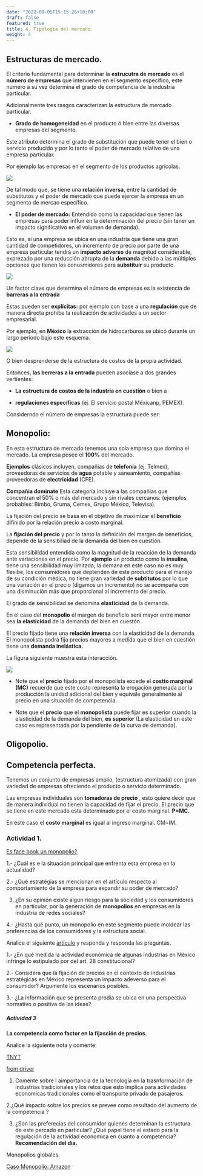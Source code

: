 ```yaml
---
date: "2022-09-05T15:15:26+10:00"
draft: false
featured: true
title: 4. Tipología del mercado. 
weight: 4
---
```


## Estructuras de mercado.

El criterio fundamental para determinar la **estrucutra de mercado** es el **número de empresas** que intervienen en el segmento específico, este número a su vez determina el grado de competencia de la industria particular. 

Adicionalmente tres rasgos caracterizan la estructura de mercado particular.

+ **Grado de homogeneidad** en el producto ó bien entre las diversas empresas del segmento. 

Este atributo determina el grado de substitución que puede tener el bien o servicio producido  y por lo tanto el poder de mercado relativo de una empresa particular. 

Por ejemplo las empresas en el segmento de los productos agrícolas.

![](/images/agricultura.jpg)


De tal modo que, se tiene una **relación inversa**, entre la cantidad de substitutos  y el poder de mercado que puede ejercer la empresa en un segmento de mercao específico.


+ **El poder de mercado:** Entendido como la capacidad que tienen las empresas para poder influir en la determinación del precio (sin tener un impacto significativo en el volumen de demanda).

Esto es, si una empresa se ubica en una industria que tiene una gran cantidad de competidores, un incremento de precio por parte de una empresa particular tendrá un **impacto adverso** de magnitud considerable, exprezado por una reducción abrupta de la **demanda** debido a las múltiples opciones que tienen los conusmidores para **substituir** su producto.

![](/images/bayer.jpg)

Un factor clave que determina el número de empresas es la existencia de **barreras a la entrada**

Estas pueden ser **explícitas:** por ejemplo con base a una **regulación** que de manera directa prohíbe la realización de actividades a un sector empresarial.

Por ejemplo, en **México** la extracción de hidrocarburos se ubicó durante un largo período bajo este esquema. 

![](/images/pemex.jpg)

O bien desprenderse de la estructura de costos de la propia actividad.

Entonces, **las berreras a la entrada**  pueden asociase a dos grandes vertientes: 

+ **La estructura de costos de la industria en cuestión** o bien a 

+ **regulaciones específicas** (ej. El servicio postal Méxicanp, PEMEX). 


Considerndo el número de empresas la estructura puede ser: 

## Monopolio: 

En esta estructura de mercado tenemos una sola empresa que domina el mercado. La empresa posee el **100%** del mercado. 

**Ejemplos** clásicos incluyen, compañias de **telefonía** (ej. Telmex), proveedoras de servicios de **agua** potable y saneamiento, compañías proveedoras de **electricidad**  (CFE).

**Compañia dominate** Esta categoría incluye a las compañias que concentran el 50% o más del mercado y sin rivales cercanos: (ejemplos probables: Bimbo, Gruma, Cemex, Grupo México, Televisa).


La fijación del precio se basa  en el objetivo de maximizar el  **beneficio** difinido por la relación precio a costo marginal.

La **fijación del precio** y por lo tanto la definición del margen de beneficios, depende de la sensibiliad de la demanda del bien en cuestión.  

Esta sensibilidad entendida como la magnitud de la reacción de la demanda ante variaciones en el precio. 
Por **ejemplo** un producto como la **insulina**, tiene una sensibilidad muy limitada, la demana en este caso no es muy flexibe, los consumidores que deptenden de este producto para el manejo de su condición médica, no tiene gran variedad de **subtitutos** por lo que una variación en el precio (digamos un incremento) no se acompaña con una disminución más que proporcional al incremento del precio. 

El grado de sensibilidad se denomina **elasticidad** de la demanda. 

En el caso del **monopolio** el margen de beneficio será mayor entre menor sea **la elasticidad** de la demanda del bien en cuestón. 

El precio fijado tiene una **relación inversa** con la elasticidad de la demanda. El monopolista podrá fija precios mayores a medida que el bien en cuestión tiene una **demanda inelástica.**

La figura siguiente muestra esta interacción.

![](/images/precio_monopolio.jpg)


+ Note que el **precio** fijado por el monopolista excede el **costto marginal (MC)** recuerde que este costo representa la erogación generada por la producción la unidad adicional del bien y equivale generalmente al precio en una situación de competencia.


+ Note que el **precio** que el **monopolista** puede fijar es superior cuando la elasticidad de la demanda del bien, **es superior**  (La elasticidad en este caso es representada por la pendiente de la curva de demanda).





## Oligopolio.


## Competencia perfecta.


Tenemos un conjunto de empresas amplio, (estructura atomizada) con gran variedad de empresas ofreciendo el producto o servicio determinado.


Las empresas individuales son **tomadoras de precio** , esto quiere decir que de manera individual no tienen la capacidad de fijar el precio. El precio que se tiene en este mercado esta determinado por el costo marginal. **P=MC.**

En este caso el **costo marginal** es igual al ingreso marginal. CM=IM.

### Actividad 1. 

[Es face book un monopolio?](https://www.economist.com/business/2021/07/03/is-facebook-a-monopolist)


1.- ¿Cuál es e la situación principal que enfrenta esta empresa en la actualidad? 

2.- ¿Qué estratégias se mencionan en el artículo respecto al comportamiento de la empresa para expandir su poder de mercado?  

3. ¿En su opinión existe algun riesgo para la sociedad y los consumidores en particular, por la  generación de **monopolios** en empresas en la industria de redes sociales?  

4.- ¿Hasta qué punto, un monopolio  en este segmento puede moldear las preferencias de los consumidores y la estructura social.




Analice el siguiente [artículo](https://www.jornada.com.mx/2006/12/03/index.php?section=politica&article=024a2pol) y responda y responda las preguntas.


1.- ¿En qué medida la actividad económica de algunas industrias en México infringe lo estipulado por del art. 28 constitucional?

2.- Considera que la fijación de precios en el contexto de industrias estratégicas  en México representa un impacto adeverso para el consumidor? Argumente los escenarios posibles.

3.- ¿La información que se presenta prodia se ubica en una perspectiva   normativo o positiva de las ideas?  






##### Actividad 3 

**La competencia como factor en la fijasción de precios.**


Analice la siguiente nota y comente:

[TNYT](https://archive.nytimes.com/bits.blogs.nytimes.com/2014/08/14/uber-to-fight-ban-in-berlin/?searchResultPosition=5) 

[from driver](https://drive.google.com/file/d/1n91af2bqL9vtmaW3Gx4_ANod1sc2zbIe/view?usp=sharing)

1. Comente sobre l aimportancia de la tecnología en la trasnformación de industrias tradicionales y los retos que esto implica para actividades economicas tradicionales como el transporte privado de pasajeros.


2.¿Qué impacto sobre los precios se prevee como resultado del aumento de la competencia ? 


3. ¿Son las preferecias del consumidor quienes determinan la estructura de este percado en particular? ¿Qué papel tiene el estado para la regulación de la actividad economica en cuanto a competencia? 
**Recomendación del dia.**


Monopolios globales.

[Caso Monopolio: Amazon](https://www.youtube.com/watch?v=-IKSEVsHens)